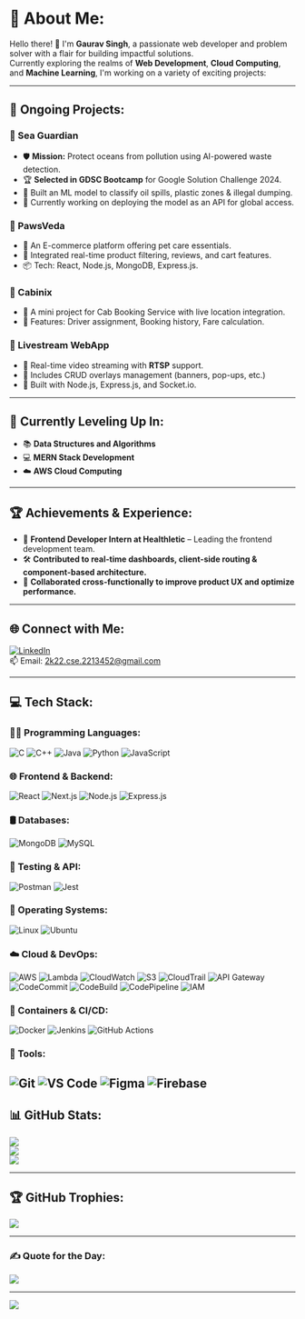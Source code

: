 # 💫 About Me:

Hello there! 👋 I'm **Gaurav Singh**, a passionate web developer and problem solver with a flair for building impactful solutions.  
Currently exploring the realms of **Web Development**, **Cloud Computing**, and **Machine Learning**, I'm working on a variety of exciting projects:

---

## 🚀 Ongoing Projects:

### 🌊 Sea Guardian  
- 🛡️ **Mission:** Protect oceans from pollution using AI-powered waste detection.  
- 🏆 **Selected in GDSC Bootcamp** for Google Solution Challenge 2024.  
- 🤖 Built an ML model to classify oil spills, plastic zones & illegal dumping.  
- 🧠 Currently working on deploying the model as an API for global access.

### 🐾 PawsVeda  
- 🛒 An E-commerce platform offering pet care essentials.  
- 💬 Integrated real-time product filtering, reviews, and cart features.  
- 📦 Tech: React, Node.js, MongoDB, Express.js.

### 🚕 Cabinix  
- 🧳 A mini project for Cab Booking Service with live location integration.  
- 📌 Features: Driver assignment, Booking history, Fare calculation.

### 🎥 Livestream WebApp  
- 📡 Real-time video streaming with **RTSP** support.  
- 🎯 Includes CRUD overlays management (banners, pop-ups, etc.)  
- 🔧 Built with Node.js, Express.js, and Socket.io.

---

## 🧠 Currently Leveling Up In:
- 📚 **Data Structures and Algorithms**
- 💻 **MERN Stack Development**
- ☁️ **AWS Cloud Computing**

---

## 🏆 Achievements & Experience:
- 💼 **Frontend Developer Intern at Healthletic** – Leading the frontend development team.
- 🛠️ **Contributed to real-time dashboards, client-side routing & component-based architecture.**
- 🤝 **Collaborated cross-functionally to improve product UX and optimize performance.**

---

## 🌐 Connect with Me:
[![LinkedIn](https://img.shields.io/badge/LinkedIn-%230077B5.svg?logo=linkedin&logoColor=white)](https://linkedin.com/in/gauravsingh096)  
📫 Email: 2k22.cse.2213452@gmail.com  

---
## 💻 Tech Stack:

### 🧑‍💻 Programming Languages:
![C](https://img.shields.io/badge/C-00599C?style=for-the-badge&logo=c&logoColor=white)
![C++](https://img.shields.io/badge/C++-00599C?style=for-the-badge&logo=c%2B%2B&logoColor=white)
![Java](https://img.shields.io/badge/Java-ED8B00?style=for-the-badge&logo=java&logoColor=white)
![Python](https://img.shields.io/badge/Python-3776AB?style=for-the-badge&logo=python&logoColor=white)
![JavaScript](https://img.shields.io/badge/JavaScript-F7DF1E?style=for-the-badge&logo=javascript&logoColor=black)

### 🌐 Frontend & Backend:
![React](https://img.shields.io/badge/React-20232a?style=for-the-badge&logo=react&logoColor=61DAFB)
![Next.js](https://img.shields.io/badge/Next.js-000000?style=for-the-badge&logo=nextdotjs&logoColor=white)
![Node.js](https://img.shields.io/badge/Node.js-339933?style=for-the-badge&logo=nodedotjs&logoColor=white)
![Express.js](https://img.shields.io/badge/Express.js-404d59?style=for-the-badge&logo=express&logoColor=white)

### 🛢️ Databases:
![MongoDB](https://img.shields.io/badge/MongoDB-4EA94B?style=for-the-badge&logo=mongodb&logoColor=white)
![MySQL](https://img.shields.io/badge/MySQL-4479A1?style=for-the-badge&logo=mysql&logoColor=white)

### 🧪 Testing & API:
![Postman](https://img.shields.io/badge/Postman-FF6C37?style=for-the-badge&logo=postman&logoColor=white)
![Jest](https://img.shields.io/badge/Jest-C21325?style=for-the-badge&logo=jest&logoColor=white)

### 🐧 Operating Systems:
![Linux](https://img.shields.io/badge/Linux-FCC624?style=for-the-badge&logo=linux&logoColor=black)
![Ubuntu](https://img.shields.io/badge/Ubuntu-E95420?style=for-the-badge&logo=ubuntu&logoColor=white)

### ☁️ Cloud & DevOps:
![AWS](https://img.shields.io/badge/AWS-232F3E?style=for-the-badge&logo=amazonaws&logoColor=white)
![Lambda](https://img.shields.io/badge/AWS%20Lambda-FF9900?style=for-the-badge&logo=awslambda&logoColor=white)
![CloudWatch](https://img.shields.io/badge/AWS%20CloudWatch-FF4F8B?style=for-the-badge&logo=amazonaws&logoColor=white)
![S3](https://img.shields.io/badge/AWS%20S3-569A31?style=for-the-badge&logo=amazonaws&logoColor=white)
![CloudTrail](https://img.shields.io/badge/AWS%20CloudTrail-232F3E?style=for-the-badge&logo=amazonaws&logoColor=white)
![API Gateway](https://img.shields.io/badge/API%20Gateway-EC7211?style=for-the-badge&logo=amazonaws&logoColor=white)
![CodeCommit](https://img.shields.io/badge/AWS%20CodeCommit-FF9900?style=for-the-badge&logo=amazonaws&logoColor=white)
![CodeBuild](https://img.shields.io/badge/AWS%20CodeBuild-FF4F8B?style=for-the-badge&logo=amazonaws&logoColor=white)
![CodePipeline](https://img.shields.io/badge/AWS%20CodePipeline-FF9900?style=for-the-badge&logo=amazonaws&logoColor=white)
![IAM](https://img.shields.io/badge/IAM-FF9900?style=for-the-badge&logo=amazonaws&logoColor=white)

### 🐳 Containers & CI/CD:
![Docker](https://img.shields.io/badge/Docker-2496ED?style=for-the-badge&logo=docker&logoColor=white)
![Jenkins](https://img.shields.io/badge/Jenkins-D24939?style=for-the-badge&logo=jenkins&logoColor=white)
![GitHub Actions](https://img.shields.io/badge/GitHub%20Actions-2088FF?style=for-the-badge&logo=githubactions&logoColor=white)

### 🔧 Tools:
![Git](https://img.shields.io/badge/Git-F05032?style=for-the-badge&logo=git&logoColor=white)
![VS Code](https://img.shields.io/badge/VS%20Code-007ACC?style=for-the-badge&logo=visualstudiocode&logoColor=white)
![Figma](https://img.shields.io/badge/Figma-F24E1E?style=for-the-badge&logo=figma&logoColor=white)
![Firebase](https://img.shields.io/badge/Firebase-FFCA28?style=for-the-badge&logo=firebase&logoColor=white)
---

## 📊 GitHub Stats:

![](https://github-readme-stats.vercel.app/api?username=gauravsingh096&theme=radical&hide_border=false&include_all_commits=true&count_private=true)<br/>
![](https://github-readme-streak-stats.herokuapp.com/?user=gauravsingh096&theme=radical&hide_border=false)<br/>
![](https://github-readme-stats.vercel.app/api/top-langs/?username=gauravsingh096&theme=radical&hide_border=false&layout=compact)

---

## 🏆 GitHub Trophies:
![](https://github-profile-trophy.vercel.app/?username=gauravsingh096&theme=radical&margin-w=8&no-bg=true&row=2&column=4)

---

### ✍️ Quote for the Day:
![](https://quotes-github-readme.vercel.app/api?type=horizontal&theme=radical)

---

[![](https://visitcount.itsvg.in/api?id=gauravsingh096&icon=5&color=4)](https://visitcount.itsvg.in)

<!-- Designed & Enhanced with 💖 by Gaurav Singh -->

